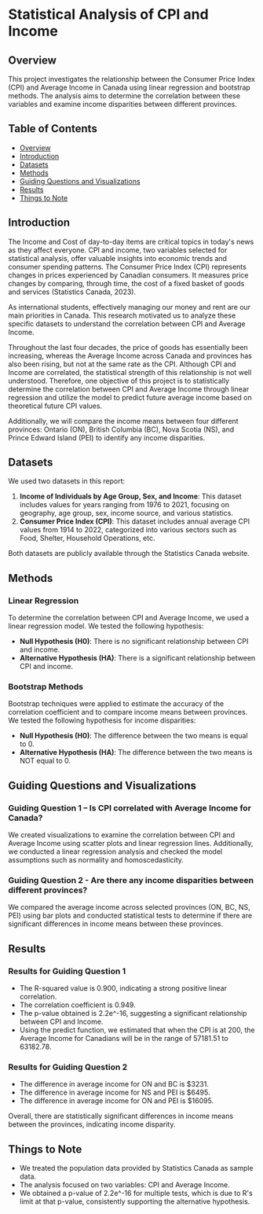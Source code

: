 # Statistical Analysis of CPI and Income

## Overview
This project investigates the relationship between the Consumer Price Index (CPI) and Average Income in Canada using linear regression and bootstrap methods. The analysis aims to determine the correlation between these variables and examine income disparities between different provinces.

## Table of Contents
- [Overview](#overview)
- [Introduction](#introduction)
- [Datasets](#datasets)
- [Methods](#methods)
- [Guiding Questions and Visualizations](#guiding-questions-and-visualizations)
- [Results](#results)
- [Things to Note](#things-to-note)

## Introduction
The Income and Cost of day-to-day items are critical topics in today's news as they affect everyone. CPI and income, two variables selected for statistical analysis, offer valuable insights into economic trends and consumer spending patterns. The Consumer Price Index (CPI) represents changes in prices experienced by Canadian consumers. It measures price changes by comparing, through time, the cost of a fixed basket of goods and services (Statistics Canada, 2023).

As international students, effectively managing our money and rent are our main priorities in Canada. This research motivated us to analyze these specific datasets to understand the correlation between CPI and Average Income.

Throughout the last four decades, the price of goods has essentially been increasing, whereas the Average Income across Canada and provinces has also been rising, but not at the same rate as the CPI. Although CPI and Income are correlated, the statistical strength of this relationship is not well understood. Therefore, one objective of this project is to statistically determine the correlation between CPI and Average Income through linear regression and utilize the model to predict future average income based on theoretical future CPI values.

Additionally, we will compare the income means between four different provinces: Ontario (ON), British Columbia (BC), Nova Scotia (NS), and Prince Edward Island (PEI) to identify any income disparities.

## Datasets
We used two datasets in this report: 
1. **Income of Individuals by Age Group, Sex, and Income**: This dataset includes values for years ranging from 1976 to 2021, focusing on geography, age group, sex, income source, and various statistics.
2. **Consumer Price Index (CPI)**: This dataset includes annual average CPI values from 1914 to 2022, categorized into various sectors such as Food, Shelter, Household Operations, etc.

Both datasets are publicly available through the Statistics Canada website.

## Methods
### Linear Regression
To determine the correlation between CPI and Average Income, we used a linear regression model. We tested the following hypothesis:
- **Null Hypothesis (H0)**: There is no significant relationship between CPI and income.
- **Alternative Hypothesis (HA)**: There is a significant relationship between CPI and income.

### Bootstrap Methods
Bootstrap techniques were applied to estimate the accuracy of the correlation coefficient and to compare income means between provinces. We tested the following hypothesis for income disparities:
- **Null Hypothesis (H0)**: The difference between the two means is equal to 0.
- **Alternative Hypothesis (HA)**: The difference between the two means is NOT equal to 0.

## Guiding Questions and Visualizations

### Guiding Question 1 – Is CPI correlated with Average Income for Canada?
We created visualizations to examine the correlation between CPI and Average Income using scatter plots and linear regression lines. Additionally, we conducted a linear regression analysis and checked the model assumptions such as normality and homoscedasticity.

### Guiding Question 2 - Are there any income disparities between different provinces?
We compared the average income across selected provinces (ON, BC, NS, PEI) using bar plots and conducted statistical tests to determine if there are significant differences in income means between these provinces.

## Results

### Results for Guiding Question 1
- The R-squared value is 0.900, indicating a strong positive linear correlation.
- The correlation coefficient is 0.949.
- The p-value obtained is 2.2e^-16, suggesting a significant relationship between CPI and Income.
- Using the predict function, we estimated that when the CPI is at 200, the Average Income for Canadians will be in the range of 57181.51 to 63182.78.

### Results for Guiding Question 2
- The difference in average income for ON and BC is $3231.
- The difference in average income for NS and PEI is $6495.
- The difference in average income for ON and PEI is $16095.

Overall, there are statistically significant differences in income means between the provinces, indicating income disparity.

## Things to Note
- We treated the population data provided by Statistics Canada as sample data.
- The analysis focused on two variables: CPI and Average Income.
- We obtained a p-value of 2.2e^-16 for multiple tests, which is due to R's limit at that p-value, consistently supporting the alternative hypothesis.
